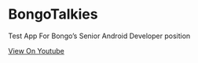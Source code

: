 # BongoTalkies
Test App For Bongo’s Senior Android Developer position

[View On Youtube](https://www.youtube.com/shorts/Mw0fzlWlp88)
